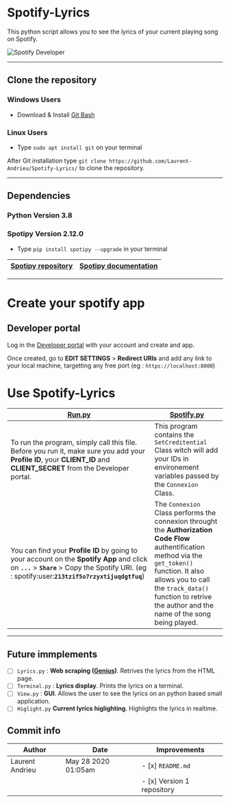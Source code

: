 # Spotify-Lyrics

This python script allows you to see the lyrics of your current playing song on Spotify.

![Spotify Developer](https://developer.spotify.com/assets/FBImage.png)

---

## Clone the repository

### Windows Users
* Download & Install [Git Bash](https://gitforwindows.org/)

### Linux Users
* Type `sudo apt install git` on your terminal

After Git installation type `git clone https://github.com/Laurent-Andrieu/Spotify-Lyrics/` to clone the repository.

---

## Dependencies

###  Python Version 3.8
###  Spotipy Version 2.12.0
* Type `pip install spotipy --upgrade` in your terminal

[Spotipy repository](https://github.com/plamere/spotipy/blob/2.12.0/docs/index.rst) | [Spotipy documentation](https://spotipy.readthedocs.io/en/2.12.0/)
----------------------------------------------------------------------------------- | --------------------------------------------------------------------------------------

---

# Create your spotify app

##  Developer portal
Log in the [Developer portal](https://developer.spotify.com/dashboard/login) with your account and create and app.

Once created, go to **EDIT SETTINGS** > **Redirect URIs** and add any link to your local machine, targetting any free port (eg : `https://localhost:8000`)


# Use Spotify-Lyrics

[Run.py](https://github.com/Laurent-Andrieu/Spotify-Lyrics/blob/Version1/Run.py)  | [Spotify.py](https://github.com/Laurent-Andrieu/Spotify-Lyrics/blob/Version1/Spotify.py)
--------------------------------------------------------------------------------- | -----------------------------------------------------------------------------------------
To run the program, simply call this file. Before you run it, make sure you add your **Profile ID**, your **CLIENT_ID** and **CLIENT_SECRET** from the Developer portal.  | This program contains the `SetCreditential` Class witch will add your IDs in environement variables passed by the `Connexion` Class.
You can find your **Profile ID** by going to your account on the **Spotify App** and click on **`...`** > **`Share`** > Copy the Spotify URI. (eg : spotify:user:**`213tzif5o7rzyxtijuqdgtfuq`**) | The `Connexion` Class performs the connexion throught the **Authorization Code Flow** authentification method via the `get_token()` function. It also allows you to call the `track_data()` function to retrive the author and the name of the song being played.

---

##  Future immplements
- [ ]  `Lyrics.py` : **Web scraping ([Genius](https://genius.com/))**. Retrives the lyrics from the HTML page.
- [ ]  `Terminal.py` : **Lyrics display**.  Prints the lyrics on a terminal.
- [ ]  `View.py` : **GUI**.  Allows the user to see the lyrics on an python based small application.
- [ ]  `Higlight.py`  **Current lyrics higlighting**. Highlights the lyrics in realtime.

##  Commit info
**Author**  | **Date**  | **Improvements**
----------- | --------- | ----------------
Laurent Andrieu | May 28 2020 01:05am | - [x] `README.md`
  | | |  - [x] Version 1 repository
